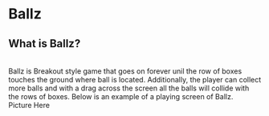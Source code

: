 # Ballz

## What is Ballz?
<br/> Ballz is Breakout style game that goes on forever unil the row of boxes touches the ground where ball is located. Additionally, the player can collect more balls and with a drag across the screen all the balls will collide with the rows of boxes. Below is an example of a playing screen of Ballz.
<br/> Picture Here



